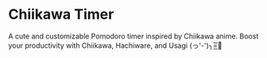 # Chiikawa Timer
A cute and customizable Pomodoro timer inspired by Chiikawa anime. Boost your productivity with Chiikawa, Hachiware, and Usagi (っ'-')╮=͟͟͞͞💖
